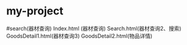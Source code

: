 # my-project

#search(器材查询)
Index.html (器材查询)
Search.html(器材查询2、搜索)
GoodsDetail1.html(器材查询3)
GoodsDetail2.html(物品详情)
